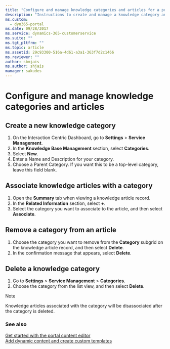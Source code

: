 ```yaml
---
title: "Configure and manage knowledge categories and articles for a portal in Dynamics 365 | MicrosoftDocs"
description: "Instructions to create and manage a knowledge category and knowledge article."
ms.custom:
  - dyn365-portal
ms.date: 09/28/2017
ms.service: dynamics-365-customerservice
ms.suite: ""
ms.tgt_pltfrm: ""
ms.topic: article
ms.assetid: 29c93300-516a-4d61-a3a1-363f7d2c1466
ms.reviewer: ""
author: sbmjais
ms.author: shjais
manager: sakudes
---
```

# Configure and manage knowledge categories and articles
[comment]: <> (Need to include the intro para for this topic)

## Create a new knowledge category

1. On the Interaction Centric Dashboard, go to **Settings** &gt; **Service Management**. 
2. In the **Knowledge Base Management** section, select **Categories**. 
3. Select **New**. 
4. Enter a Name and Description for your category. 
5. Choose a Parent Category. If you want this to be a top-level category, leave this field blank.

## Associate knowledge articles with a category

1. Open the **Summary** tab when viewing a knowledge article record. 
2. In the **Related Information** section, select **+**.
3. Select the category you want to associate to the article, and then select **Associate**.

## Remove a category from an article
1. Choose the category you want to remove from the **Category** subgrid on the knowledge article record, and then select **Delete**. 
2. In the confirmation message that appears, select **Delete**.

## Delete a knowledge category

1. Go to **Settings** &gt; **Service Management** &gt; **Categories**. 
2. Choose the category from the list view, and then select **Delete**.

>[!Note] 
> Knowledge articles associated with the category will be disassociated after the category is deleted.

### See also
[Get started with the portal content editor](get-started-portal-content-editor.md)  
[Add dynamic content and create custom templates](custom-templates-dynamic-content.md)  

